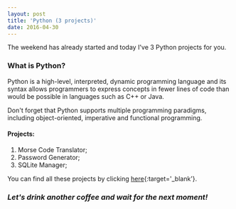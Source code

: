 ```yaml
---
layout: post
title: 'Python (3 projects)'
date: 2016-04-30
---
```


The weekend has already started and today I've 3 Python projects for you.

### What is Python?

Python is a high-level, interpreted, dynamic programming language and its syntax allows programmers to express concepts in fewer lines of code than would be possible in languages such as C++ or Java.

Don't forget that Python supports multiple programming paradigms, including object-oriented, imperative and functional programming.

#### Projects:

1. Morse Code Translator;
2. Password Generator;
3. SQLite Manager;

You can find all these projects by clicking [here](http://caffeinealgorithm.com/projects){:target='_blank'}.

### *Let's drink another coffee and wait for the next moment!*